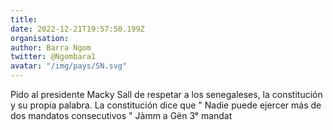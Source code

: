 ```yaml
---
title: 
date: 2022-12-21T19:57:50.199Z
organisation: 
author: Barra Ngom 
twitter: @Ngombara1
avatar: "/img/pays/SN.svg"
---
```


Pido al presidente Macky Sall de respetar a los senegaleses, la constitución y su propia palabra. La constitución dice que " Nadie puede ejercer más de dos mandatos consecutivos " Jàmm a Gën 3ᵉ mandat